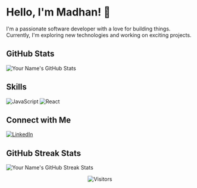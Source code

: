 <!-- Your Name -->
# Hello, I'm Madhan! 👋

<!-- Your Bio -->
I'm a passionate software developer with a love for building things. Currently, I'm exploring new technologies and working on exciting projects.

<!-- GitHub Stats -->
## GitHub Stats
![Your Name's GitHub Stats](https://github-readme-stats.vercel.app/api?username=mk070&show_icons=true&count_private=true&hide=issues&theme=radical)

<!-- GitHub Activity Graph -->


<!-- Skills -->
## Skills
![JavaScript](https://img.shields.io/badge/-JavaScript-F7DF1E?style=flat-square&logo=javascript&logoColor=white)
![React](https://img.shields.io/badge/-React-61DAFB?style=flat-square&logo=react&logoColor=white)
<!-- Add more skills as needed -->

<!-- Connect with Me -->
## Connect with Me
[![LinkedIn](https://img.shields.io/badge/-LinkedIn-0A66C2?style=flat-square&logo=linkedin&logoColor=white)](https://www.linkedin.com/in/p-madhan)

<!-- GitHub Gists -->

<!-- GitHub Streak Stats -->
## GitHub Streak Stats
![Your Name's GitHub Streak Stats](https://github-readme-streak-stats.herokuapp.com/?user=mk070&theme=dark)

<!-- Footer -->
<p align="center">
  <img src="https://visitor-badge.laobi.icu/badge?page_id=your-username.your-username" alt="Visitors">
</p>
